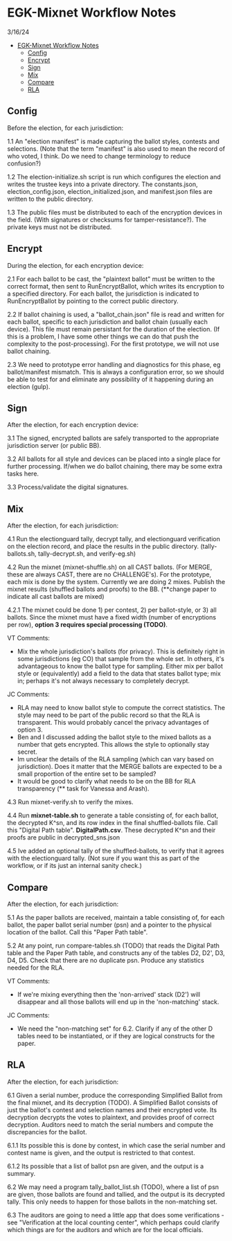 # EGK-Mixnet Workflow Notes
3/16/24

<!-- TOC -->
* [EGK-Mixnet Workflow Notes](#egk-mixnet-workflow-notes)
  * [Config](#config)
  * [Encrypt](#encrypt)
  * [Sign](#sign)
  * [Mix](#mix)
  * [Compare](#compare)
  * [RLA](#rla)
<!-- TOC -->

## Config

Before the election, for each jurisdiction:

1.1 An "election manifest" is made capturing the ballot styles, contests and selections. (Note that the term "manifest" is also used to mean the record of who voted, I think. Do we need to change terminology to reduce confusion?)

1.2 The election-initialize.sh script is run which configures the election and writes the trustee keys into a private directory. The constants.json, election_config.json, election_initialized.json, and manifest.json files are written to the public directory. 

1.3 The public files must be distributed to each of the encryption devices in the field. (With signatures or checksums for tamper-resistance?). The private keys must not be distributed. 


## Encrypt

During the election, for each encryption device:

2.1 For each ballot to be cast, the "plaintext ballot" must be written to the correct format, then sent to RunEncryptBallot, which writes its encryption to a specified directory. For each ballot, the jurisdiction is indicated to RunEncryptBallot by pointing to the correct public directory.

2.2 If ballot chaining is used, a "ballot_chain.json" file is read and written for each ballot, specific to each jurisdiction and ballot chain (usually each device). This file must remain persistant for the duration of the election. (If this is a problem, I have some other things we can do that push the complexity to the post-processing). For the first prototype, we will not use ballot chaining.

2.3 We need to prototype error handling and diagnostics for this phase, eg ballot/manifest mismatch. This is always a configuration error, so we should be able to test for and eliminate any possibility of it happening during an election (gulp).


## Sign

After the election, for each encryption device:

3.1 The signed, encrypted ballots are safely transported to the appropriate jurisdiction server (or public BB).

3.2 All ballots for all style and devices can be placed into a single place for further processing. If/when we do ballot chaining, there may be some extra tasks here.

3.3 Process/validate the digital signatures.


## Mix

After the election, for each jurisdiction:

4.1 Run the electionguard tally, decrypt tally, and electionguard verification on the election record, and place the results in the public directory. (tally-ballots.sh, tally-decrypt.sh, and verify-eg.sh)

4.2 Run the mixnet (mixnet-shuffle.sh) on all CAST ballots. (For MERGE, these are always CAST, there are no CHALLENGE's). For the prototype, each mix is done by the system. Currently we are doing 2 mixes. Publish the mixnet results (shuffled ballots and proofs) to the BB. (**change paper to indicate all cast ballots are mixed)

4.2.1 The mixnet could be done 1) per contest, 2) per ballot-style, or 3) all ballots. 
Since the mixnet must have a fixed width (number of encryptions per row), **option 3 requires special processing (TODO)**. 

VT Comments: 
* Mix the whole jurisdiction's ballots (for privacy). This is definitely right in some jurisdictions (eg CO) that sample from the whole set. In others, it's advantageous to know the ballot type for sampling. Either mix per ballot style or (equivalently) add a field to the data that states ballot type; mix in; perhaps it's not always necessary to completely decrypt.

JC Comments: 
* RLA may need to know ballot style to compute the correct statistics. The style may need to be part of the public record so that the RLA is transparent. This would probably cancel the privacy advantages of option 3. 
* Ben and I discussed adding the ballot style to the mixed ballots as a number that gets encrypted. This allows the style to optionally stay secret.
* 	Im unclear the details of the RLA sampling (which can vary based on jurisdiction). Does it matter that the MERGE ballots are expected to be a small proportion of the entire set to be sampled? 
* 	It would be good to clarify what needs to be on the BB for RLA transparency (** task for Vanessa and Arash).

4.3 Run mixnet-verify.sh to verify the mixes.

4.4 Run **mixnet-table.sh** to generate a table consisting of, for each ballot, the decrypted K^sn, and its row index in the final shuffled-ballots file. 
    Call this "Digital Path table". **DigitalPath.csv**.  These decrypted K^sn and their proofs are public in decrypted_sns.json

4.5 Ive added an optional tally of the shuffled-ballots, to verify that it agrees with the electionguard tally. 
(Not sure if you want this as part of the workflow, or if its just an internal sanity check.)


##  Compare

After the election, for each jurisdiction:

5.1 As the paper ballots are received, maintain a table consisting of, for each ballot, the paper ballot serial number (psn) 
and a pointer to the physical location of the ballot. Call this "Paper Path table". 

5.2 At any point, run compare-tables.sh (TODO) that reads the Digital Path table and the Paper Path table, and constructs any of the tables D2, D2', D3, D4, D5. Check that there are no duplicate psn. Produce any statistics needed for the RLA.

VT Comments: 
* If we're mixing everything then the 'non-arrived' stack (D2') will disappear and all those ballots will end up in the 'non-matching' stack.

JC Comments:
* We need the "non-matching set" for 6.2. Clarify if any of the other D tables need to be instantiated, or if they are logical constructs for the paper. 


## RLA

After the election, for each jurisdiction:

6.1 Given a serial number, produce the corresponding Simplified Ballot from the final mixnet, and its decryption (TODO). 
A Simplified Ballot consists of just the ballot's contest and selection names and their encrypted vote. 
Its decryption decrypts the votes to plaintext, and provides proof of correct decryption. 
Auditors need to match the serial numbers and compute the discrepancies for the ballot.

6.1.1 Its possible this is done by contest, in which case the serial number and contest name is given, and the output is restricted to that contest.

6.1.2 Its possible that a list of ballot psn are given, and the output is a summary.

6.2 We may need a program tally_ballot_list.sh (TODO), where a list of psn are given, those ballots are found and tallied, and the output is its decrypted tally. This only needs to happen for those ballots in the non-matching set.

6.3 The auditors are going to need a little app that does some verifications - see "Verification at the local counting center", which perhaps could clarify which things are for the auditors and which are for the local officials. 

